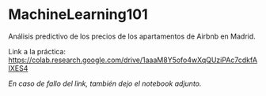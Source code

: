 # MachineLearning101

Análisis predictivo de los precios de los apartamentos de Airbnb en Madrid.

Link a la práctica: https://colab.research.google.com/drive/1aaaM8Y5ofo4wXqQUziPAc7cdkfAIXES4

*En caso de fallo del link, también dejo el notebook adjunto.*
